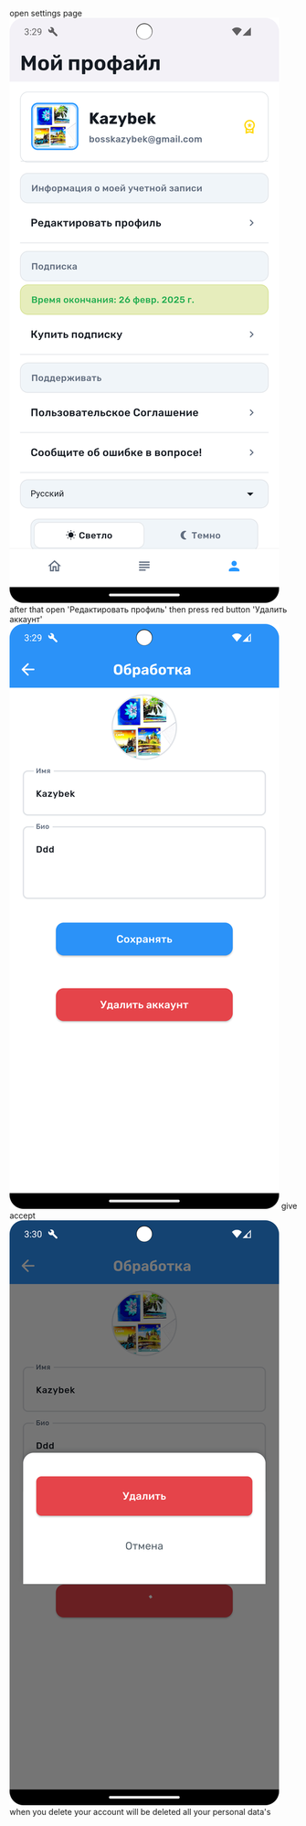 open settings page
![alt text](images/howtodeleteMyExamaccount/1.png)
after that open 'Редактировать профиль' then press red button 'Удалить аккаунт'
![alt text](images/howtodeleteMyExamaccount/2.png)
give accept
![alt text](images/howtodeleteMyExamaccount/3.png)
when you delete your account will be deleted all your personal data's